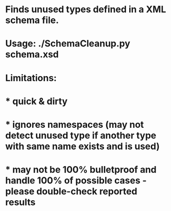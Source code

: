 # Finds unused types defined in a XML schema file.
# Usage: ./SchemaCleanup.py schema.xsd
#
# Limitations:
#   * quick & dirty
#   * ignores namespaces (may not detect unused type if another type with same name exists and is used)
#   * may not be 100% bulletproof and handle 100% of possible cases - please double-check reported results
